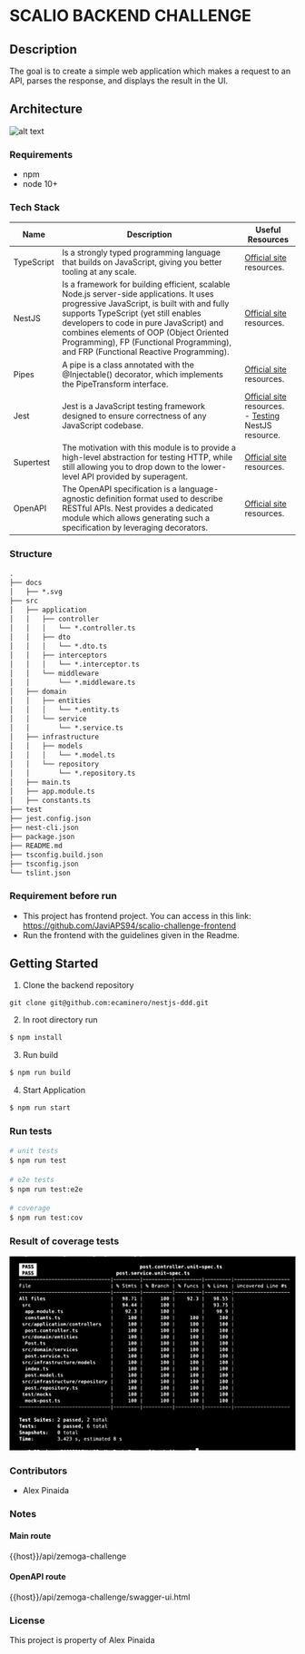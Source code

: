 # SCALIO BACKEND CHALLENGE

## Description

The goal is to create a simple web application which makes a request to an API, parses the response, and displays the result in the UI.   

## Architecture

![alt text](https://cdn-media-1.freecodecamp.org/images/oVVbTLR5gXHgP8Ehlz1qzRm5LLjX9kv2Zri6)

### Requirements

- npm
- node 10+

### Tech Stack

Name | Description | Useful Resources
--- | --- | ---
TypeScript | Is a strongly typed programming language that builds on JavaScript, giving you better tooling at any scale.| [Official site](https://www.typescriptlang.org/) resources.
NestJS | Is a framework for building efficient, scalable Node.js server-side applications. It uses progressive JavaScript, is built with and fully supports TypeScript (yet still enables developers to code in pure JavaScript) and combines elements of OOP (Object Oriented Programming), FP (Functional Programming), and FRP (Functional Reactive Programming).| [Official site](https://docs.nestjs.com/) resources.
Pipes | A pipe is a class annotated with the @Injectable() decorator, which implements the PipeTransform interface.| [Official site](https://docs.nestjs.com/pipes) resources.
Jest | Jest is a JavaScript testing framework designed to ensure correctness of any JavaScript codebase.| [Official site](https://jestjs.io/en/) resources.  <br/> - [Testing](https://docs.nestjs.com/fundamentals/testing#testing) NestJS resource.
Supertest | The motivation with this module is to provide a high-level abstraction for testing HTTP, while still allowing you to drop down to the lower-level API provided by superagent.| [Official site](https://github.com/visionmedia/supertest) resources.
OpenAPI |The OpenAPI specification is a language-agnostic definition format used to describe RESTful APIs. Nest provides a dedicated module which allows generating such a specification by leveraging decorators.| [Official site](https://docs.nestjs.com/openapi/introduction) resources.

### Structure
```
.
├── docs
│   ├── *.svg
├── src
│   ├── application
│   │   ├── controller
│   │   │   └── *.controller.ts
│   │   ├── dto
│   │   │   └── *.dto.ts
│   │   ├── interceptors
│   │   │   └── *.interceptor.ts
│   │   └── middleware
│   │       └── *.middleware.ts
│   ├── domain
│   │   ├── entities
│   │   │   └── *.entity.ts
│   │   └── service
│   │       └── *.service.ts
│   ├── infrastructure
│   │   ├── models
│   │   │   └── *.model.ts
│   │   └── repository
│   │       └── *.repository.ts
│   ├── main.ts
│   ├── app.module.ts
│   ├── constants.ts
├── test
├── jest.config.json
├── nest-cli.json
├── package.json
├── README.md
├── tsconfig.build.json
├── tsconfig.json
└── tslint.json

```

### Requirement before run

- This project has frontend project. You can access in this link: https://github.com/JaviAPS94/scalio-challenge-frontend
- Run the frontend with the guidelines given in the Readme.

## Getting Started

1. Clone the backend repository

```
git clone git@github.com:ecaminero/nestjs-ddd.git
```

2. In root directory run

  ```bash
$ npm install 
```

3. Run build

  ```bash
$ npm run build 
```

4. Start Application

  ```bash
$ npm run start 
```
### Run tests

```bash
# unit tests
$ npm run test

# e2e tests
$ npm run test:e2e

# coverage
$ npm run test:cov

```

### Result of coverage tests

![Project Structure](docs/coverage_tests.svg)

### Contributors

- Alex Pinaida

### Notes

#### Main route

{{host}}/api/zemoga-challenge

#### OpenAPI route

{{host}}/api/zemoga-challenge/swagger-ui.html

### License

This project is property of Alex Pinaida
